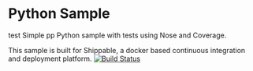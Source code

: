 Python Sample
=====================
test
Simple pp Python sample with tests using Nose and Coverage.

This sample is built for Shippable, a docker based continuous integration and deployment platform.
[![Build Status](https://apibeta.shippable.com/projects/54192a7576d0c288e441cf12/badge?branchName=master)](https://appbeta.shippable.com/projects/54192a7576d0c288e441cf12/builds/latest)
